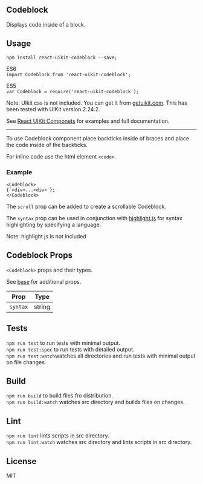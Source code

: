 <div><link rel="stylesheet" href="https://cdnjs.cloudflare.com/ajax/libs/uikit/2.24.2/css/uikit.almost-flat.min.css"/><section><h1>Codeblock</h1><p>Displays code inside of a block.</p></section><section><h2>Usage</h2><p><code>npm install react-uikit-codeblock --save;</code></p><p>ES6 <br/><code>import Codeblock from &#x27;react-uikit-codeblock&#x27;;</code><br/></p><p>ES5 <br/><code>var Codeblock = require(&#x27;react-uikit-codeblock&#x27;);</code></p><p><span class="uk-badge  uk-badge-danger">Note:</span>  UIkit css is not included. You can get it from <a href="http://getuikit.com/">getuikit.com</a>. This has been tested with UIKit version 2.24.2.</p><p>See <a href="http://otissv.github.io/react-uikit-components">React UIKit Componets</a> for examples and full documentation.</p><hr class="uk-article-divider"/><p>To use Codeblock component place backticks inside of braces and place the code inside of the backticks.</p><p>For inline code use the html element <code>&lt;code&gt;</code>.</p><h3>Example</h3><pre><code>&lt;Codeblock&gt;
{`&lt;div&gt;...&lt;div&gt;`};
&lt;/Codeblock&gt;</code></pre><p>The <code>scroll</code> prop can be added to create a scrollable Codeblock.</p><p>The <code>syntax</code> prop can be used in conjunction with <a href="https://highlightjs.org/">highlight.js</a> for syntax highlighting by specifying a language.</p><p><span class="uk-badge">Note:</span>  highlight.js is not included</p></section><section><h2>Codeblock Props</h2><p><code>&lt;Codeblock&gt;</code> props and their types.</p><p>See <a href="https://github.com/otissv/react-uikit-base">base</a> for additional props.</p><table class="uk-table"><thead><tr><th>Prop</th><th>Type</th></tr></thead><tbody><tr><td><code>syntax</code></td><td>string</td></tr></tbody></table></section><section><h2>Tests</h2><p><code>npm run test</code> to run tests with minimal output.<br/><code>npm run test:spec</code> to run tests with detailed output.<br/><code>npm run test:watch</code>watches all directories and run tests with minimal output on file changes.<br/></p></section><section><h2>Build</h2><p><code>npm run build</code> to build files fro distribution.<br/><code>npm run build:watch</code> watches src directory and builds files on changes.<br/></p></section><section><h2>Lint</h2><p><code>npm run lint</code> lints scripts in src directory.<br/><code>npm run lint:watch</code> watches src directory and lints scripts in src directory.<br/></p></section><section><h2>License</h2><p>MIT</p></section></div>